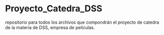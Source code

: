 # Proyecto_Catedra_DSS
repositorio para todos los archivos que compondrán el proyecto de catedra de la materia de DSS, empresa de películas. 
